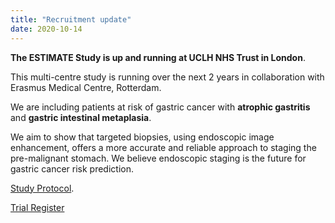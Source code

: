 ```yaml
---
title: "Recruitment update"
date: 2020-10-14
---
```


**The ESTIMATE Study is up and running at UCLH NHS Trust in London**. 

This multi-centre study is running over the next 2 years in collaboration with Erasmus Medical Centre, Rotterdam.  

We are including patients at risk of gastric cancer with **atrophic gastritis** and **gastric intestinal metaplasia**.  

We aim to show that targeted biopsies, using endoscopic image enhancement, offers a more accurate and reliable approach to staging the pre-malignant stomach. 
We believe endoscopic staging is the future for gastric cancer risk prediction. 

[Study Protocol](https://bmjopen.bmj.com/content/9/9/e032013). 

[Trial Register](https://www.trialregister.nl/trial/6389)

